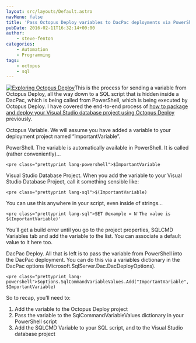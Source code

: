 ```yaml
---
layout: src/layouts/Default.astro
navMenu: false
title: 'Pass Octopus Deploy variables to DacPac deployments via PowerShell'
pubDate: 2016-02-11T16:32:14+00:00
author:
    - steve-fenton
categories:
    - Automation
    - Programming
tags:
    - octopus
    - sql
---
```


[![Exploring Octopus Deploy](https://www.stevefenton.co.uk/wp-content/uploads/2015/07/exploring-octopus-deploy.jpg)](https://www.stevefenton.co.uk/publications/exploring-octopus-deploy/)This is the process for sending a variable from Octopus Deploy, all the way down to a SQL script that is hidden inside a DacPac, which is being called from PowerShell, which is being executed by Octopus Deploy. I have covered the end-to-end process of [how to package and deploy your Visual Studio database project using Octopus Deploy](https://www.stevefenton.co.uk/2015/06/packaging-visual-studio-database-project-with-octopack/) previously.

Octopus Variable. We will assume you have added a variable to your deployment project named “ImportantVariable”.

PowerShell. The variable is automatically available in PowerShell. It is called (rather conveniently)…

```
<pre class="prettyprint lang-powershell">$ImportantVariable
```
Visual Studio Database Project. When you add the variable to your Visual Studio Database Project, call it something sensible like:

```
<pre class="prettyprint lang-sql">$(ImportantVariable)
```
You can use this anywhere in your script, even inside of strings…

```
<pre class="prettyprint lang-sql">SET @example = N'The value is $(ImportantVariable)'
```
You’ll get a build error until you go to the project properties, SQLCMD Variables tab and add the variable to the list. You can associate a default value to it here too.

DacPac Deploy. All that is left is to pass the variable from PowerShell into the DacPac deployment. You can do this via a variables dictionary in the DacPac options (Microsoft.SqlServer.Dac.DacDeployOptions).

```
<pre class="prettyprint lang-powershell">$options.SqlCommandVariableValues.Add("ImportantVariable", $ImportantVariable)
```
So to recap, you’ll need to:

1. Add the variable to the Octopus Deploy project
2. Pass the variable to the SqlCommandVariableValues dictionary in your PowerShell script
3. Add the SQLCMD Variable to your SQL script, and to the Visual Studio database project
